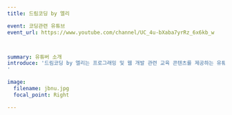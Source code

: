 ```yaml
---
title: 드림코딩 by 엘리

event: 코딩관련 유튜브
event_url: https://www.youtube.com/channel/UC_4u-bXaba7yrRz_6x6kb_w



summary: 유튜버 소개
introduce: '드림코딩 by 엘리는 프로그래밍 및 웹 개발 관련 교육 콘텐츠를 제공하는 유튜브 채널입니다. 이 채널은 특히 JavaScript, React, Node.js, 그리고 백엔드 개발에 중점을 둔 다양한 강의를 포함하고 있습니다. 엘리는 친근하고 이해하기 쉬운 설명으로 초보자부터 중급자까지 폭넓은 학습이 가능하도록 돕습니다. 프로젝트 기반 학습을 통해 실무 경험을 쌓을 수 있도록 하며, 최신 기술 트렌드도 반영합니다. 또한, Q&A 세션과 커뮤니티 활동을 통해 학습자와의 소통을 강화합니다. 드림코딩 by 엘리는 많은 이들에게 유용한 코딩 학습 리소스로 자리 잡고 있습니다.
'

image:
  filename: jbnu.jpg
  focal_point: Right

---
```

